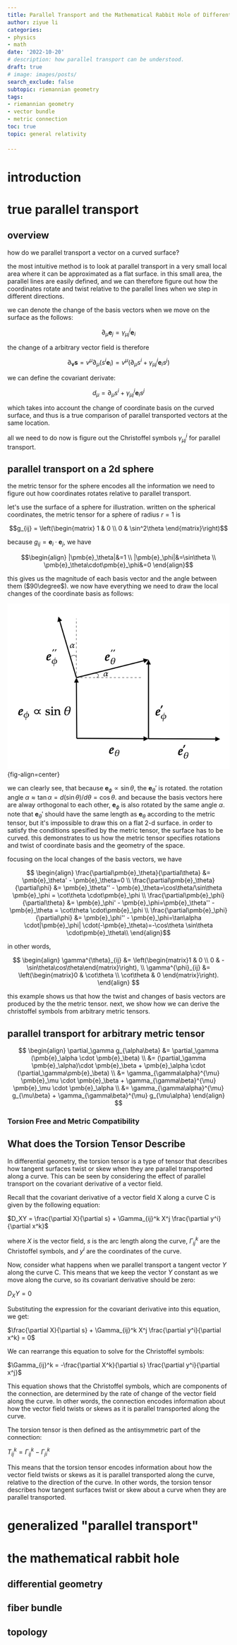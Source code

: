 ```yaml
---
title: Parallel Transport and the Mathematical Rabbit Hole of Differential Geometry
author: ziyue li
categories:
- physics
- math
date: '2022-10-20'
# description: how parallel transport can be understood.
draft: true
# image: images/posts/
search_exclude: false
subtopic: riemannian geometry
tags:
- riemannian geometry
- vector bundle
- metric connection
toc: true
topic: general relativity

---
```


# introduction


# true parallel transport

## overview

how do we parallel transport a vector on a curved surface?

the most intuitive method is to look at parallel transport in a very small local area where it can be approximated as a flat surface.
in this small area, the parallel lines are easily defined, and we can therefore figure out how the coordinates rotate and twist relative to the parallel lines when we step in different directions.

we can denote the change of the basis vectors when we move on the surface as the follows:

$$\partial_{\mu}{\pmb{e}_j}=\gamma_{\mu j}^{i} \pmb{e}_i$$

the change of a arbitrary vector field is therefore

$$\partial_{\pmb{v}}\pmb{s} = v^{\mu}\partial_{\mu} (s^{i} \pmb{e}_{i}) = v^{\mu} (\partial_\mu s^i + \gamma_{\mu j}^{i} \pmb{e}_i s^j)$$

we can define the covariant derivate:

$$d_\mu = \partial_\mu s^i + \gamma_{\mu j}^{i} \pmb{e}_i s^j$$

which takes into account the change of coordinate basis on the curved surface, and thus is a true comparison of parallel transported vectors at the same location.

all we need to do now is figure out the Christoffel symbols $\gamma^{i}_{\mu j}$ for parallel transport.

## parallel transport on a 2d sphere

the metric tensor for the sphere encodes all the information we need to figure out how coordinates rotates relative to parallel transport.

let's use the surface of a sphere for illustration.
written on the spherical coordinates, the metric tensor for a sphere of radius $r=1$ is

$$g_{ij} = \left(\begin{matrix}
1 & 0 \\
0 & \sin^2\theta
\end{matrix}\right)$$

because $g_{ij}=\pmb{e}_i\cdot\pmb{e}_j$, we have

$$\begin{align}
|\pmb{e}_\theta|&=1 \\
|\pmb{e}_\phi|&=\sin\theta \\
\pmb{e}_\theta\cdot\pmb{e}_\phi&=0
\end{align}$$

this gives us the magnitude of each basis vector and the angle between them ($90\degree$).
we now have everything we need to draw the local changes of the coordinate basis as follows:

![fig 1. local changes of coordinate basis for a 2d sphere](images/2022/parallel_transport-coordinate_basis.png){fig-align=center}

we can clearly see, that because $\pmb{e}_\phi \propto \sin\theta$, the $\pmb{e}_\theta'$ is rotated.
the rotation angle $\alpha \approx \tan\alpha = d(\sin\theta)/d\theta = \cos\theta$.
and because the basis vectors here are alway orthogonal to each other, $\pmb{e}_\phi$ is also rotated by the same angle $\alpha$.
note that $\pmb{e}_\theta'$ should have the same length as $\pmb{e}_\theta$ according to the metric tensor, but it's impossible to draw this on a flat 2-d surface.
in order to satisfy the conditions spesified by the metric tensor, the surface has to be curved.
this demonstrates to us how the metric tensor specifies rotations and twist of coordinate basis and the geometry of the space.

focusing on the local changes of the basis vectors, we have

$$
\begin{align}
\frac{\partial\pmb{e}_\theta}{\partial\theta} &= \pmb{e}_\theta' - \pmb{e}_\theta=0 \\
\frac{\partial\pmb{e}_\theta}{\partial\phi} &= \pmb{e}_\theta'' - \pmb{e}_\theta=\cos\theta/\sin\theta \pmb{e}_\phi = \cot\theta \cdot\pmb{e}_\phi \\
\frac{\partial\pmb{e}_\phi}{\partial\theta} &= \pmb{e}_\phi' - \pmb{e}_\phi=\pmb{e}_\theta'' - \pmb{e}_\theta = \cot\theta \cdot\pmb{e}_\phi \\
\frac{\partial\pmb{e}_\phi}{\partial\phi} &= \pmb{e}_\phi'' - \pmb{e}_\phi=\tan\alpha \cdot|\pmb{e}_\phi| \cdot(-\pmb{e}_\theta)=-\cos\theta \sin\theta \cdot\pmb{e}_\theta\\
\end{align}$$

in other words,

$$
\begin{align}
\gamma^{\theta}_{ij} &= \left(\begin{matrix}1 & 0 \\ 0 & -\sin\theta\cos\theta\end{matrix}\right), \\
\gamma^{\phi}_{ij} &= \left(\begin{matrix}0 & \cot\theta \\ \cot\theta & 0 \end{matrix}\right).
\end{align}
$$

this example shows us that how the twist and changes of basis vectors are produced by the the metric tensor.
next, we show how we can derive the christoffel symbols from arbitrary metric tensors.

## parallel transport for arbitrary metric tensor

$$
\begin{align}
\partial_\gamma g_{\alpha\beta} &= \partial_\gamma (\pmb{e}_\alpha \cdot \pmb{e}_\beta) \\
&= (\partial_\gamma \pmb{e}_\alpha)\cdot \pmb{e}_\beta + \pmb{e}_\alpha \cdot (\partial_\gamma\pmb{e}_\beta) \\
&= \gamma_{\gamma\alpha}^{\mu} \pmb{e}_\mu \cdot \pmb{e}_\beta + \gamma_{\gamma\beta}^{\mu} \pmb{e}_\mu \cdot \pmb{e}_\alpha \\
&= \gamma_{\gamma\alpha}^{\mu} g_{\mu\beta} + \gamma_{\gamma\beta}^{\mu} g_{\mu\alpha}
\end{align}
$$

### Torsion Free and Metric Compatibility

## What does the Torsion Tensor Describe

In differential geometry, the torsion tensor is a type of tensor that describes how tangent surfaces twist or skew when they are parallel transported along a curve. This can be seen by considering the effect of parallel transport on the covariant derivative of a vector field.

Recall that the covariant derivative of a vector field X along a curve C is given by the following equation:

$D_XY = \frac{\partial X}{\partial s} + \Gamma_{ij}^k X^j \frac{\partial y^i}{\partial x^k}$

where $X$ is the vector field, $s$ is the arc length along the curve, $\Gamma_{ij}^k$ are the Christoffel symbols, and $y^i$ are the coordinates of the curve.

Now, consider what happens when we parallel transport a tangent vector $Y$ along the curve C. This means that we keep the vector $Y$ constant as we move along the curve, so its covariant derivative should be zero:

$D_XY = 0$

Substituting the expression for the covariant derivative into this equation, we get:

$\frac{\partial X}{\partial s} + \Gamma_{ij}^k X^j \frac{\partial y^i}{\partial x^k} = 0$

We can rearrange this equation to solve for the Christoffel symbols:

$\Gamma_{ij}^k = -\frac{\partial X^k}{\partial s} \frac{\partial y^i}{\partial x^j}$

This equation shows that the Christoffel symbols, which are components of the connection, are determined by the rate of change of the vector field along the curve. In other words, the connection encodes information about how the vector field twists or skews as it is parallel transported along the curve.

The torsion tensor is then defined as the antisymmetric part of the connection:

$T_{ij}^k = \Gamma_{ij}^k - \Gamma_{ji}^k$

This means that the torsion tensor encodes information about how the vector field twists or skews as it is parallel transported along the curve, relative to the direction of the curve. In other words, the torsion tensor describes how tangent surfaces twist or skew about a curve when they are parallel transported.

# generalized "parallel transport"


# the mathematical rabbit hole

## differential geometry

## fiber bundle

## topology


